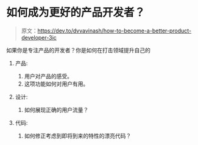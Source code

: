 # 如何成为更好的产品开发者？

> 原文：<https://dev.to/dvvavinash/how-to-become-a-better-product-developer-3ic>

如果你是专注产品的开发者？你是如何在打击领域提升自己的

1.  产品:

    1.  用户对产品的感受。
    2.  这项功能如何对用户有用。
2.  设计:

    1.  如何展现正确的用户流量？
3.  代码:

    1.  如何修正考虑到即将到来的特性的漂亮代码？